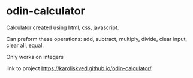 # odin-calculator

Calculator created using html, css, javascript.

Can preform these operations: add, subtract, multiply, divide, clear input, clear all, equal.

Only works on integers

link to project https://karoliskved.github.io/odin-calculator/
